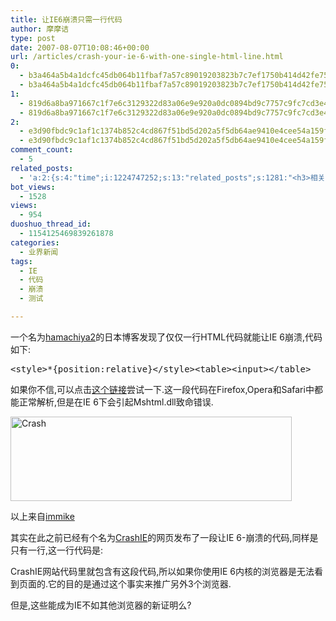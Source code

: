 ```yaml
---
title: 让IE6崩溃只需一行代码
author: 摩摩诘
type: post
date: 2007-08-07T10:08:46+00:00
url: /articles/crash-your-ie-6-with-one-single-html-line.html
0:
  - b3a464a5b4a1dcfc45db064b11fbaf7a57c89019203823b7c7ef1750b414d42fe75bf97754917f44c79f8d3d39300a9c
  - b3a464a5b4a1dcfc45db064b11fbaf7a57c89019203823b7c7ef1750b414d42fe75bf97754917f44c79f8d3d39300a9c
1:
  - 819d6a8ba971667c1f7e6c3129322d83a06e9e920a0dc0894bd9c7757c9fc7cd3e49e7301786b9ce66fbee938a7972e8
  - 819d6a8ba971667c1f7e6c3129322d83a06e9e920a0dc0894bd9c7757c9fc7cd3e49e7301786b9ce66fbee938a7972e8
2:
  - e3d90fbdc9c1af1c1374b852c4cd867f51bd5d202a5f5db64ae9410e4cee54a159f8548f801c141ccc34f09803831d1b
  - e3d90fbdc9c1af1c1374b852c4cd867f51bd5d202a5f5db64ae9410e4cee54a159f8548f801c141ccc34f09803831d1b
comment_count:
  - 5
related_posts:
  - 'a:2:{s:4:"time";i:1224747252;s:13:"related_posts";s:1281:"<h3>相关日志</h3><ul class="related_post"><li><a href="http://www.digglife.cn/articles/check-loading-time.html" title="比比看哪个网站加载更快">比比看哪个网站加载更快</a></li><li><a href="http://www.digglife.cn/articles/down-or-just-me.html" title="测试工具:网站到底挂了没?">测试工具:网站到底挂了没?</a></li><li><a href="http://www.digglife.cn/articles/join-google-experimental-search.html" title="现在就来参与测试Google实验搜索吧">现在就来参与测试Google实验搜索吧</a></li><li><a href="http://www.digglife.cn/articles/no-more-wga-for-ie7.html" title="IE 7新版发布,无需WGA正版验证">IE 7新版发布,无需WGA正版验证</a></li><li><a href="http://www.digglife.cn/articles/link-scrollover.html" title="技巧:给链接文字添加滚动变化效果">技巧:给链接文字添加滚动变化效果</a></li><li><a href="http://www.digglife.cn/articles/how-addicted-to-blogging-are-you.html" title="测试你的博客上瘾度">测试你的博客上瘾度</a></li><li><a href="http://www.digglife.cn/articles/%e4%bd%bf%e7%94%a8greasemonkey%e4%b8%aa%e6%80%a7%e5%8c%96%e4%bd%a0%e7%9a%84igoogle.html" title="使用Greasemonkey个性化你的iGoogle">使用Greasemonkey个性化你的iGoogle</a></li></ul>";}'
bot_views:
  - 1528
views:
  - 954
duoshuo_thread_id:
  - 1154125469839261878
categories:
  - 业界新闻
tags:
  - IE
  - 代码
  - 崩溃
  - 测试

---
```

一个名为<a href="http://d.hatena.ne.jp/Hamachiya2/20070804/browser_crasher" target="_blank">hamachiya2</a>的日本博客发现了仅仅一行HTML代码就能让IE 6崩溃,代码如下:

<pre>&lt;style&gt;*{position:relative}&lt;/style&gt;&lt;table&gt;&lt;input&gt;&lt;/table&gt;</pre>

如果你不信,可以点击<a href="http://immike.net/scripts/ie_crash.html" target="_blank">这个链接</a>尝试一下.这一段代码在Firefox,Opera和Safari中都能正常解析,但是在IE 6下会引起Mshtml.dll致命错误.

<a href="https://www.digglife.net/wp-content/uploads/3/379/2007/08/crash.png" atomicselection="true"><img src="http://digglife.qiniudn.com/wp-content/uploads/3/379/2007/08/crash-thumb.png" alt="Crash" height="135" width="450" /></a>

以上来自<a href="http://immike.net/blog/2007/08/06/single-line-of-html-crashes-ie-6/" target="_blank">immike</a>

其实在此之前已经有个名为<a href="http://www.crashie.com/" target="_blank">CrashIE</a>的网页发布了一段让IE 6-崩溃的代码,同样是只有一行,这一行代码是:

<font face="Courier New"><script>for(x in document.write){document.write(x);}</script></font>

CrashIE网站代码里就包含有这段代码,所以如果你使用IE 6内核的浏览器是无法看到页面的.它的目的是通过这个事实来推广另外3个浏览器.

但是,这些能成为IE不如其他浏览器的新证明么?
